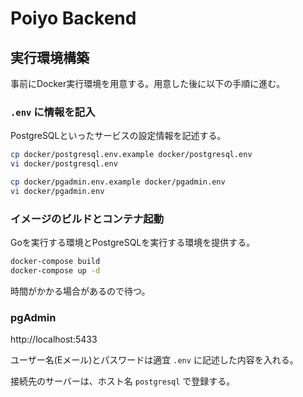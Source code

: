 # Poiyo Backend

## 実行環境構築

事前にDocker実行環境を用意する。用意した後に以下の手順に進む。

### `.env` に情報を記入

PostgreSQLといったサービスの設定情報を記述する。

```bash
cp docker/postgresql.env.example docker/postgresql.env
vi docker/postgresql.env

cp docker/pgadmin.env.example docker/pgadmin.env
vi docker/pgadmin.env
```

### イメージのビルドとコンテナ起動

Goを実行する環境とPostgreSQLを実行する環境を提供する。

```bash
docker-compose build
docker-compose up -d
```

時間がかかる場合があるので待つ。

### pgAdmin

http://localhost:5433

ユーザー名(Eメール)とパスワードは適宜 `.env` に記述した内容を入れる。

接続先のサーバーは、ホスト名 `postgresql` で登録する。
